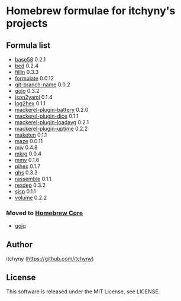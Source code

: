 # Homebrew formulae for itchyny's projects
## Formula list

- [base58](https://github.com/itchyny/base58-go) 0.2.1
- [bed](https://github.com/itchyny/bed) 0.2.4
- [fillin](https://github.com/itchyny/fillin) 0.3.3
- [formulate](https://github.com/itchyny/formulate) 0.0.12
- [git-branch-name](https://github.com/itchyny/git-branch-name) 0.0.2
- [gojo](https://github.com/itchyny/gojo) 0.3.2
- [json2yaml](https://github.com/itchyny/json2yaml) 0.1.4
- [log2hex](https://github.com/itchyny/log2hex) 0.1.1
- [mackerel-plugin-battery](https://github.com/itchyny/mackerel-plugin-battery) 0.2.0
- [mackerel-plugin-dice](https://github.com/itchyny/mackerel-plugin-dice) 0.1.1
- [mackerel-plugin-loadavg](https://github.com/itchyny/mackerel-plugin-loadavg) 0.2.1
- [mackerel-plugin-uptime](https://github.com/itchyny/mackerel-plugin-uptime) 0.2.2
- [maketen](https://github.com/itchyny/maketen-go) 0.1.1
- [maze](https://github.com/itchyny/maze) 0.0.11
- [miv](https://github.com/itchyny/miv) 0.4.8
- [mkrg](https://github.com/itchyny/mkrg) 0.0.4
- [mmv](https://github.com/itchyny/mmv) 0.1.6
- [pihex](https://github.com/itchyny/pihex) 0.1.7
- [qhs](https://github.com/itchyny/qhs) 0.3.3
- [rassemble](https://github.com/itchyny/rassemble-go) 0.1.1
- [rexdep](https://github.com/itchyny/rexdep) 0.3.2
- [sjsp](https://github.com/itchyny/sjsp) 0.1.1
- [volume](https://github.com/itchyny/volume-go) 0.2.2

### Moved to [Homebrew Core](https://github.com/Homebrew/homebrew-core)
- [gojq](https://github.com/itchyny/gojq)

## Author
itchyny (https://github.com/itchyny)

## License
This software is released under the MIT License, see LICENSE.
